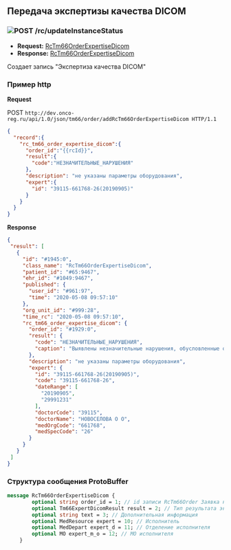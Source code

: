 ## Передача экспертизы качества DICOM

### ![POST](../../../../img/post.png) /rc/updateInstanceStatus
* **Request:** [RcTm66OrderExpertiseDicom](../../../../types/types.md#com.siams.med.api.Rc.RcTm66OrderExpertiseDicom)
* **Response:** [RcTm66OrderExpertiseDicom](../../../../types/types.md#com.siams.med.api.Rc.RcTm66OrderExpertiseDicom)  

Создает запись "Экспертиза качества DICOM"

### Пример http

**Request**   

POST `http://dev.onco-reg.ru/api/1.0/json/tm66/order/addRcTm66OrderExpertiseDicom HTTP/1.1`
```json
{
  "record":{
    "rc_tm66_order_expertise_dicom":{
      "order_id":"{{rcId}}",
      "result":{
        "code":"НЕЗНАЧИТЕЛЬНЫЕ_НАРУШЕНИЯ"
      },
      "description": "не указаны параметры оборудования",
      "expert":{
        "id": "39115-661768-26(20190905)"
      }
    }
  }
}
```
**Response**
```json
{
 "result": [
   {
     "id": "#1945:0",
     "class_name": "RcTm66OrderExpertiseDicom",
     "patient_id": "#65:9467",
     "ehr_id": "#1049:9467",
     "published": {
       "user_id": "#961:97",
       "time": "2020-05-08 09:57:10"
     },
     "org_unit_id": "#999:28",
     "time_rc": "2020-05-08 09:57:10",
     "rc_tm66_order_expertise_dicom": {
       "order_id": "#1929:0",
       "result": {
         "code": "НЕЗНАЧИТЕЛЬНЫЕ_НАРУШЕНИЯ",
         "caption": "Выявлены незначительные нарушения, обусловленные оборудованием, на котором проводилось исследование"
       },
       "description": "не указаны параметры оборудования",
       "expert": {
         "id": "39115-661768-26(20190905)",
         "code": "39115-661768-26",
         "dateRange": [
           "20190905",
           "29991231"
         ],
         "doctorCode": "39115",
         "doctorName": "НОВОСЕЛОВА О О",
         "medOrgCode": "661768",
         "medSpecCode": "26"
       }
     }
   }
 ]
}
```
### Структура сообщения ProtoBuffer
```proto
message RcTm66OrderExpertiseDicom {
        optional string order_id = 1; // id записи RcTm66Order Заявка на ДЭЗО
        optional Tm66ExpertDicomResult result = 2; // Тип результата экспертизы первичного протокола
        optional string text = 3; // Дополнительная информация
        optional MedResource expert = 10; // Исполнитель
        optional MedDepart expert_d = 11; // Отделение исполнителя
        optional MO expert_m_o = 12; // МО исполнителя
    }
```